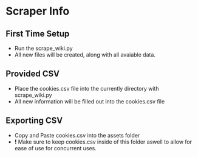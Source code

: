 # Scraper Info

## First Time Setup

- Run the scrape_wiki.py
- All new files will be created, along with all avaiable data.

## Provided CSV

- Place the cookies.csv file into the currently directory with scrape_wiki.py
- All new information will be filled out into the cookies.csv file

## Exporting CSV

- Copy and Paste cookies.csv into the assets folder
- **!** Make sure to keep cookies.csv inside of this folder aswell to allow for ease of use for concurrent uses.
